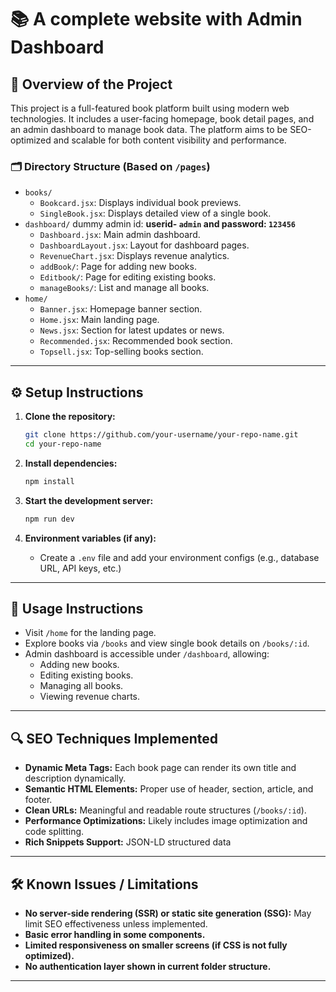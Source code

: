 
# 📚 A complete website with Admin Dashboard

## 🧾 Overview of the Project

This project is a full-featured book platform built using modern web technologies. It includes a user-facing homepage, book detail pages, and an admin dashboard to manage book data. The platform aims to be SEO-optimized and scalable for both content visibility and performance.

### 🗂️ Directory Structure (Based on `/pages`)
- `books/`
  - `Bookcard.jsx`: Displays individual book previews.
  - `SingleBook.jsx`: Displays detailed view of a single book.
- `dashboard/` dummy admin id: **userid- `admin` and password: `123456`**
  - `Dashboard.jsx`: Main admin dashboard.
  - `DashboardLayout.jsx`: Layout for dashboard pages.
  - `RevenueChart.jsx`: Displays revenue analytics.
  - `addBook/`: Page for adding new books.
  - `Editbook/`: Page for editing existing books.
  - `manageBooks/`: List and manage all books.
- `home/`
  - `Banner.jsx`: Homepage banner section.
  - `Home.jsx`: Main landing page.
  - `News.jsx`: Section for latest updates or news.
  - `Recommended.jsx`: Recommended book section.
  - `Topsell.jsx`: Top-selling books section.

---

## ⚙️ Setup Instructions

1. **Clone the repository:**
   ```bash
   git clone https://github.com/your-username/your-repo-name.git
   cd your-repo-name
   ```

2. **Install dependencies:**
   ```bash
   npm install
   ```

3. **Start the development server:**
   ```bash
   npm run dev
   ```

4. **Environment variables (if any):**
   - Create a `.env` file and add your environment configs (e.g., database URL, API keys, etc.)

---

## 🚀 Usage Instructions

- Visit `/home` for the landing page.
- Explore books via `/books` and view single book details on `/books/:id`.
- Admin dashboard is accessible under `/dashboard`, allowing:
  - Adding new books.
  - Editing existing books.
  - Managing all books.
  - Viewing revenue charts.

---

## 🔍 SEO Techniques Implemented

- **Dynamic Meta Tags:** Each book page can render its own title and description dynamically.
- **Semantic HTML Elements:** Proper use of header, section, article, and footer.
- **Clean URLs:** Meaningful and readable route structures (`/books/:id`).
- **Performance Optimizations:** Likely includes image optimization and code splitting.
- **Rich Snippets Support:** JSON-LD structured data


---

## 🛠 Known Issues / Limitations

- **No server-side rendering (SSR) or static site generation (SSG):** May limit SEO effectiveness unless implemented.
- **Basic error handling in some components.**
- **Limited responsiveness on smaller screens (if CSS is not fully optimized).**
- **No authentication layer shown in current folder structure.**

---
